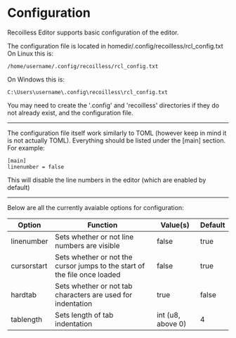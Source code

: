 # Configuration
Recoilless Editor supports basic configuration of the editor.

The configuration file is located in homedir/.config/recoilless/rcl_config.txt
On Linux this is:
```
/home/username/.config/recoilless/rcl_config.txt
```
On Windows this is:
```
C:\Users\username\.config\recoilless\rcl_config.txt
```

You may need to create the '.config' and 'recoilless' directories if they do not already exist, and the configuration file.

---

The configuration file itself work similarly to TOML (however keep in mind it is not actually TOML).
Everything should be listed under the [main] section.
For example:
```
[main]
linenumber = false
```
This will disable the line numbers in the editor (which are enabled by default)

---

Below are all the currently avaiable options for configuration:

| Option      | Function                                                                  | Value(s)          | Default |
| ----------- | ------------------------------------------------------------------------- | --------          | ------- |
| linenumber  | Sets whether or not line numbers are visible                              | false             | true    |
| cursorstart | Sets whether or not the cursor jumps to the start of the file once loaded | false             | true    |
| hardtab     | Sets whether or not tab characters are used for indentation               | true              | false   |
| tablength   | Sets length of tab indentation                                            | int (u8, above 0) | 4       |
